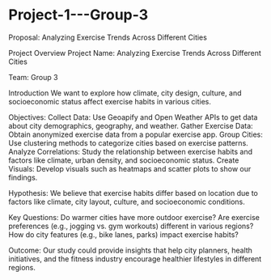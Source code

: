 # Project-1---Group-3

Proposal: Analyzing Exercise Trends Across Different Cities

Project Overview
Project Name: Analyzing Exercise Trends Across Different Cities

Team: Group 3

Introduction
We want to explore how climate, city design, culture, and socioeconomic status affect exercise habits in various cities.

Objectives:
Collect Data: Use Geoapify and Open Weather APIs to get data about city demographics, geography, and weather.
Gather Exercise Data: Obtain anonymized exercise data from a popular exercise app.
Group Cities: Use clustering methods to categorize cities based on exercise patterns.
Analyze Correlations: Study the relationship between exercise habits and factors like climate, urban density, and socioeconomic status.
Create Visuals: Develop visuals such as heatmaps and scatter plots to show our findings.

Hypothesis:
We believe that exercise habits differ based on location due to factors like climate, city layout, culture, and socioeconomic conditions.

Key Questions:
Do warmer cities have more outdoor exercise?
Are exercise preferences (e.g., jogging vs. gym workouts) different in various regions?
How do city features (e.g., bike lanes, parks) impact exercise habits?

Outcome:
Our study could provide insights that help city planners, health initiatives, and the fitness industry encourage healthier lifestyles in different regions.
